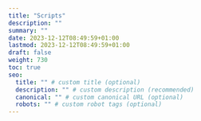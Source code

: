 ```yaml
---
title: "Scripts"
description: ""
summary: ""
date: 2023-12-12T08:49:59+01:00
lastmod: 2023-12-12T08:49:59+01:00
draft: false
weight: 730
toc: true
seo:
  title: "" # custom title (optional)
  description: "" # custom description (recommended)
  canonical: "" # custom canonical URL (optional)
  robots: "" # custom robot tags (optional)
---
```

